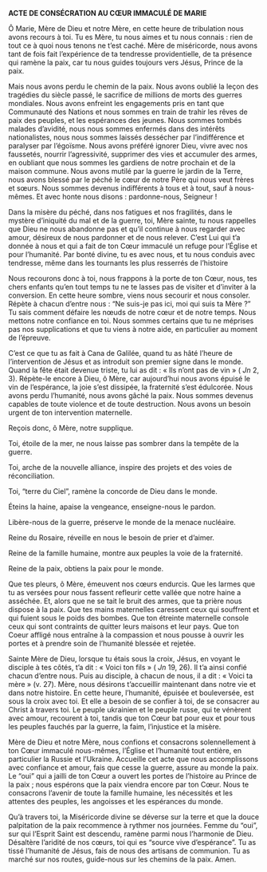 **ACTE DE CONSÉCRATION AU CŒUR IMMACULÉ DE MARIE**

Ô Marie, Mère de Dieu et notre Mère, en cette heure de tribulation nous avons recours à toi. Tu es Mère, tu nous aimes et tu nous connais : rien de tout ce à quoi nous tenons ne t’est caché. Mère de miséricorde, nous avons tant de fois fait l’expérience de ta tendresse providentielle, de ta présence qui ramène la paix, car tu nous guides toujours vers Jésus, Prince de la paix.

Mais nous avons perdu le chemin de la paix. Nous avons oublié la leçon des tragédies du siècle passé, le sacrifice de millions de morts des guerres mondiales. Nous avons enfreint les engagements pris en tant que Communauté des Nations et nous sommes en train de trahir les rêves de paix des peuples, et les espérances des jeunes. Nous sommes tombés malades d’avidité, nous nous sommes enfermés dans des intérêts nationalistes, nous nous sommes laissés dessécher par l’indifférence et paralyser par l’égoïsme. Nous avons préféré ignorer Dieu, vivre avec nos faussetés, nourrir l’agressivité, supprimer des vies et accumuler des armes, en oubliant que nous sommes les gardiens de notre prochain et de la maison commune. Nous avons mutilé par la guerre le jardin de la Terre, nous avons blessé par le péché le cœur de notre Père qui nous veut frères et sœurs. Nous sommes devenus indifférents à tous et à tout, sauf à nous-mêmes. Et avec honte nous disons : pardonne-nous, Seigneur !

Dans la misère du péché, dans nos fatigues et nos fragilités, dans le mystère d’iniquité du mal et de la guerre, toi, Mère sainte, tu nous rappelles que Dieu ne nous abandonne pas et qu’il continue à nous regarder avec amour, désireux de nous pardonner et de nous relever. C’est Lui qui t’a donnée à nous et qui a fait de ton Cœur immaculé un refuge pour l’Église et pour l’humanité. Par bonté divine, tu es avec nous, et tu nous conduis avec tendresse, même dans les tournants les plus resserrés de l’histoire

Nous recourons donc à toi, nous frappons à la porte de ton Cœur, nous, tes chers enfants qu’en tout temps tu ne te lasses pas de visiter et d’inviter à la conversion. En cette heure sombre, viens nous secourir et nous consoler. Répète à chacun d’entre nous : “Ne suis-je pas ici, moi qui suis ta Mère ?” Tu sais comment défaire les nœuds de notre cœur et de notre temps. Nous mettons notre confiance en toi. Nous sommes certains que tu ne méprises pas nos supplications et que tu viens à notre aide, en particulier au moment de l’épreuve.

C’est ce que tu as fait à Cana de Galilée, quand tu as hâté l’heure de l’intervention de Jésus et as introduit son premier signe dans le monde. Quand la fête était devenue triste, tu lui as dit : « Ils n’ont pas de vin » ( *Jn* 2, 3). Répète-le encore à Dieu, ô Mère, car aujourd’hui nous avons épuisé le vin de l’espérance, la joie s’est dissipée, la fraternité s’est édulcorée. Nous avons perdu l’humanité, nous avons gâché la paix. Nous sommes devenus capables de toute violence et de toute destruction. Nous avons un besoin urgent de ton intervention maternelle.

Reçois donc, ô Mère, notre supplique.

Toi, étoile de la mer, ne nous laisse pas sombrer dans la tempête de la guerre.

Toi, arche de la nouvelle alliance, inspire des projets et des voies de réconciliation.

Toi, “terre du Ciel”, ramène la concorde de Dieu dans le monde.

Éteins la haine, apaise la vengeance, enseigne-nous le pardon.

Libère-nous de la guerre, préserve le monde de la menace nucléaire.

Reine du Rosaire, réveille en nous le besoin de prier et d’aimer.

Reine de la famille humaine, montre aux peuples la voie de la fraternité.

Reine de la paix, obtiens la paix pour le monde.

Que tes pleurs, ô Mère, émeuvent nos cœurs endurcis. Que les larmes que tu as versées pour nous fassent refleurir cette vallée que notre haine a asséchée. Et, alors que ne se tait le bruit des armes, que ta prière nous dispose à la paix. Que tes mains maternelles caressent ceux qui souffrent et qui fuient sous le poids des bombes. Que ton étreinte maternelle console ceux qui sont contraints de quitter leurs maisons et leur pays. Que ton Coeur affligé nous entraîne à la compassion et nous pousse à ouvrir les portes et à prendre soin de l’humanité blessée et rejetée.

Sainte Mère de Dieu, lorsque tu étais sous la croix, Jésus, en voyant le disciple à tes côtés, t’a dit : « Voici ton fils » ( *Jn* 19, 26). Il t’a ainsi confié chacun d’entre nous. Puis au disciple, à chacun de nous, il a dit : « Voici ta mère » (v. 27). Mère, nous désirons t’accueillir maintenant dans notre vie et dans notre histoire. En cette heure, l’humanité, épuisée et bouleversée, est sous la croix avec toi. Et elle a besoin de se confier à toi, de se consacrer au Christ à travers toi. Le peuple ukrainien et le peuple russe, qui te vénèrent avec amour, recourent à toi, tandis que ton Cœur bat pour eux et pour tous les peuples fauchés par la guerre, la faim, l’injustice et la misère.

Mère de Dieu et notre Mère, nous confions et consacrons solennellement à ton Cœur immaculé nous-mêmes, l’Église et l’humanité tout entière, en particulier la Russie et l’Ukraine. Accueille cet acte que nous accomplissons avec confiance et amour, fais que cesse la guerre, assure au monde la paix. Le “oui” qui a jailli de ton Cœur a ouvert les portes de l’histoire au Prince de la paix ; nous espérons que la paix viendra encore par ton Cœur. Nous te consacrons l’avenir de toute la famille humaine, les nécessités et les attentes des peuples, les angoisses et les espérances du monde.

Qu’à travers toi, la Miséricorde divine se déverse sur la terre et que la douce palpitation de la paix recommence à rythmer nos journées. Femme du “oui”, sur qui l’Esprit Saint est descendu, ramène parmi nous l’harmonie de Dieu. Désaltère l’aridité de nos cœurs, toi qui es “source vive d’espérance”. Tu as tissé l’humanité de Jésus, fais de nous des artisans de communion. Tu as marché sur nos routes, guide-nous sur les chemins de la paix. Amen.